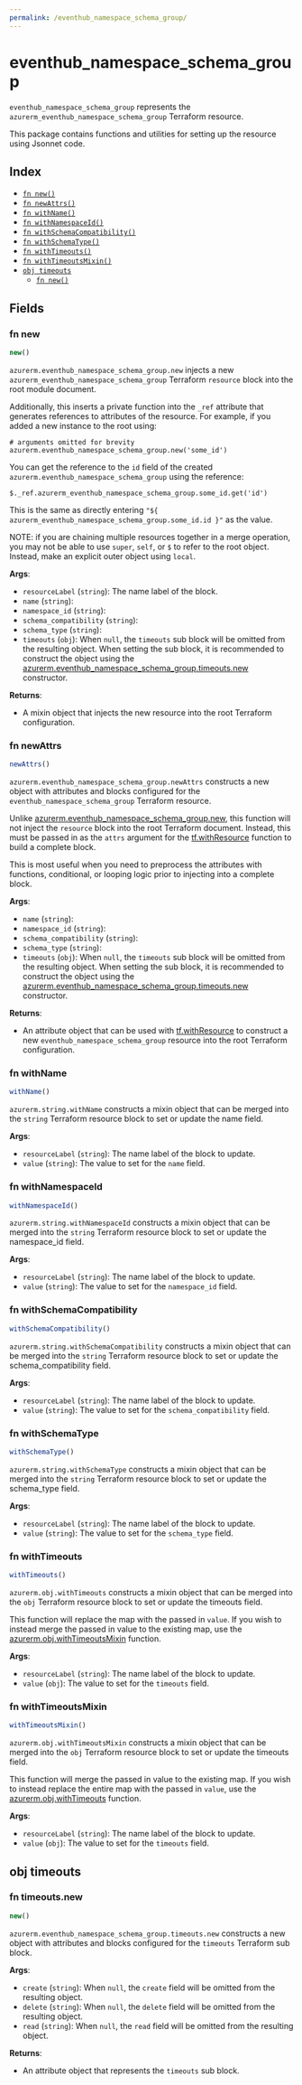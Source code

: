 ```yaml
---
permalink: /eventhub_namespace_schema_group/
---
```


# eventhub_namespace_schema_group

`eventhub_namespace_schema_group` represents the `azurerm_eventhub_namespace_schema_group` Terraform resource.



This package contains functions and utilities for setting up the resource using Jsonnet code.


## Index

* [`fn new()`](#fn-new)
* [`fn newAttrs()`](#fn-newattrs)
* [`fn withName()`](#fn-withname)
* [`fn withNamespaceId()`](#fn-withnamespaceid)
* [`fn withSchemaCompatibility()`](#fn-withschemacompatibility)
* [`fn withSchemaType()`](#fn-withschematype)
* [`fn withTimeouts()`](#fn-withtimeouts)
* [`fn withTimeoutsMixin()`](#fn-withtimeoutsmixin)
* [`obj timeouts`](#obj-timeouts)
  * [`fn new()`](#fn-timeoutsnew)

## Fields

### fn new

```ts
new()
```


`azurerm.eventhub_namespace_schema_group.new` injects a new `azurerm_eventhub_namespace_schema_group` Terraform `resource`
block into the root module document.

Additionally, this inserts a private function into the `_ref` attribute that generates references to attributes of the
resource. For example, if you added a new instance to the root using:

    # arguments omitted for brevity
    azurerm.eventhub_namespace_schema_group.new('some_id')

You can get the reference to the `id` field of the created `azurerm.eventhub_namespace_schema_group` using the reference:

    $._ref.azurerm_eventhub_namespace_schema_group.some_id.get('id')

This is the same as directly entering `"${ azurerm_eventhub_namespace_schema_group.some_id.id }"` as the value.

NOTE: if you are chaining multiple resources together in a merge operation, you may not be able to use `super`, `self`,
or `$` to refer to the root object. Instead, make an explicit outer object using `local`.

**Args**:
  - `resourceLabel` (`string`): The name label of the block.
  - `name` (`string`): 
  - `namespace_id` (`string`): 
  - `schema_compatibility` (`string`): 
  - `schema_type` (`string`): 
  - `timeouts` (`obj`):  When `null`, the `timeouts` sub block will be omitted from the resulting object. When setting the sub block, it is recommended to construct the object using the [azurerm.eventhub_namespace_schema_group.timeouts.new](#fn-timeoutsnew) constructor.

**Returns**:
- A mixin object that injects the new resource into the root Terraform configuration.


### fn newAttrs

```ts
newAttrs()
```


`azurerm.eventhub_namespace_schema_group.newAttrs` constructs a new object with attributes and blocks configured for the `eventhub_namespace_schema_group`
Terraform resource.

Unlike [azurerm.eventhub_namespace_schema_group.new](#fn-new), this function will not inject the `resource`
block into the root Terraform document. Instead, this must be passed in as the `attrs` argument for the
[tf.withResource](https://github.com/tf-libsonnet/core/tree/main/docs#fn-withresource) function to build a complete block.

This is most useful when you need to preprocess the attributes with functions, conditional, or looping logic prior to
injecting into a complete block.

**Args**:
  - `name` (`string`): 
  - `namespace_id` (`string`): 
  - `schema_compatibility` (`string`): 
  - `schema_type` (`string`): 
  - `timeouts` (`obj`):  When `null`, the `timeouts` sub block will be omitted from the resulting object. When setting the sub block, it is recommended to construct the object using the [azurerm.eventhub_namespace_schema_group.timeouts.new](#fn-timeoutsnew) constructor.

**Returns**:
  - An attribute object that can be used with [tf.withResource](https://github.com/tf-libsonnet/core/tree/main/docs#fn-withresource) to construct a new `eventhub_namespace_schema_group` resource into the root Terraform configuration.


### fn withName

```ts
withName()
```

`azurerm.string.withName` constructs a mixin object that can be merged into the `string`
Terraform resource block to set or update the name field.



**Args**:
  - `resourceLabel` (`string`): The name label of the block to update.
  - `value` (`string`): The value to set for the `name` field.


### fn withNamespaceId

```ts
withNamespaceId()
```

`azurerm.string.withNamespaceId` constructs a mixin object that can be merged into the `string`
Terraform resource block to set or update the namespace_id field.



**Args**:
  - `resourceLabel` (`string`): The name label of the block to update.
  - `value` (`string`): The value to set for the `namespace_id` field.


### fn withSchemaCompatibility

```ts
withSchemaCompatibility()
```

`azurerm.string.withSchemaCompatibility` constructs a mixin object that can be merged into the `string`
Terraform resource block to set or update the schema_compatibility field.



**Args**:
  - `resourceLabel` (`string`): The name label of the block to update.
  - `value` (`string`): The value to set for the `schema_compatibility` field.


### fn withSchemaType

```ts
withSchemaType()
```

`azurerm.string.withSchemaType` constructs a mixin object that can be merged into the `string`
Terraform resource block to set or update the schema_type field.



**Args**:
  - `resourceLabel` (`string`): The name label of the block to update.
  - `value` (`string`): The value to set for the `schema_type` field.


### fn withTimeouts

```ts
withTimeouts()
```

`azurerm.obj.withTimeouts` constructs a mixin object that can be merged into the `obj`
Terraform resource block to set or update the timeouts field.

This function will replace the map with the passed in `value`. If you wish to instead merge the
passed in value to the existing map, use the [azurerm.obj.withTimeoutsMixin](TODO) function.

**Args**:
  - `resourceLabel` (`string`): The name label of the block to update.
  - `value` (`obj`): The value to set for the `timeouts` field.


### fn withTimeoutsMixin

```ts
withTimeoutsMixin()
```

`azurerm.obj.withTimeoutsMixin` constructs a mixin object that can be merged into the `obj`
Terraform resource block to set or update the timeouts field.

This function will merge the passed in value to the existing map. If you wish
to instead replace the entire map with the passed in `value`, use the [azurerm.obj.withTimeouts](TODO)
function.


**Args**:
  - `resourceLabel` (`string`): The name label of the block to update.
  - `value` (`obj`): The value to set for the `timeouts` field.


## obj timeouts



### fn timeouts.new

```ts
new()
```


`azurerm.eventhub_namespace_schema_group.timeouts.new` constructs a new object with attributes and blocks configured for the `timeouts`
Terraform sub block.



**Args**:
  - `create` (`string`):  When `null`, the `create` field will be omitted from the resulting object.
  - `delete` (`string`):  When `null`, the `delete` field will be omitted from the resulting object.
  - `read` (`string`):  When `null`, the `read` field will be omitted from the resulting object.

**Returns**:
  - An attribute object that represents the `timeouts` sub block.
